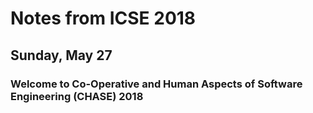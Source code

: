# Notes from ICSE 2018

## Sunday, May 27

### Welcome to Co-Operative and Human Aspects of Software Engineering (CHASE) 2018


